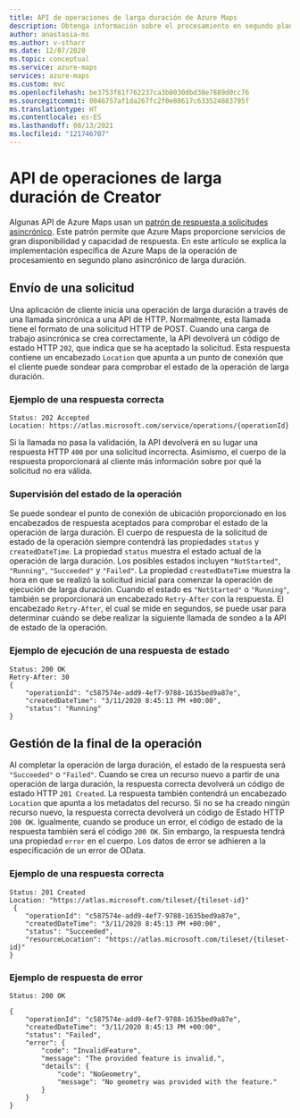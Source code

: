 ```yaml
---
title: API de operaciones de larga duración de Azure Maps
description: Obtenga información sobre el procesamiento en segundo plano asincrónico de larga duración en Azure Maps
author: anastasia-ms
ms.author: v-stharr
ms.date: 12/07/2020
ms.topic: conceptual
ms.service: azure-maps
services: azure-maps
ms.custom: mvc
ms.openlocfilehash: be3753f81f762237ca3b8030dbd30e7889d0cc76
ms.sourcegitcommit: 0046757af1da267fc2f0e88617c633524883795f
ms.translationtype: HT
ms.contentlocale: es-ES
ms.lasthandoff: 08/13/2021
ms.locfileid: "121746707"
---
```

# <a name="creator-long-running-operation-api"></a>API de operaciones de larga duración de Creator

Algunas API de Azure Maps usan un [patrón de respuesta a solicitudes asincrónico](/azure/architecture/patterns/async-request-reply). Este patrón permite que Azure Maps proporcione servicios de gran disponibilidad y capacidad de respuesta. En este artículo se explica la implementación específica de Azure Maps de la operación de procesamiento en segundo plano asincrónico de larga duración.

## <a name="submitting-a-request"></a>Envío de una solicitud

Una aplicación de cliente inicia una operación de larga duración a través de una llamada sincrónica a una API de HTTP. Normalmente, esta llamada tiene el formato de una solicitud HTTP de POST. Cuando una carga de trabajo asincrónica se crea correctamente, la API devolverá un código de estado HTTP `202`, que indica que se ha aceptado la solicitud. Esta respuesta contiene un encabezado `Location` que apunta a un punto de conexión que el cliente puede sondear para comprobar el estado de la operación de larga duración.

### <a name="example-of-a-success-response"></a>Ejemplo de una respuesta correcta

```HTTP
Status: 202 Accepted
Location: https://atlas.microsoft.com/service/operations/{operationId}

```

Si la llamada no pasa la validación, la API devolverá en su lugar una respuesta HTTP `400` por una solicitud incorrecta. Asimismo, el cuerpo de la respuesta proporcionará al cliente más información sobre por qué la solicitud no era válida.

### <a name="monitoring-the-operation-status"></a>Supervisión del estado de la operación

Se puede sondear el punto de conexión de ubicación proporcionado en los encabezados de respuesta aceptados para comprobar el estado de la operación de larga duración. El cuerpo de respuesta de la solicitud de estado de la operación siempre contendrá las propiedades `status` y `createdDateTime`. La propiedad `status` muestra el estado actual de la operación de larga duración. Los posibles estados incluyen `"NotStarted"`, `"Running"`, `"Succeeded"` y `"Failed"`. La propiedad `createdDateTime` muestra la hora en que se realizó la solicitud inicial para comenzar la operación de ejecución de larga duración. Cuando el estado es `"NotStarted"` o `"Running"`, también se proporcionará un encabezado `Retry-After` con la respuesta. El encabezado `Retry-After`, el cual se mide en segundos, se puede usar para determinar cuándo se debe realizar la siguiente llamada de sondeo a la API de estado de la operación.

### <a name="example-of-running-a-status-response"></a>Ejemplo de ejecución de una respuesta de estado

```HTTP
Status: 200 OK
Retry-After: 30
{
    "operationId": "c587574e-add9-4ef7-9788-1635bed9a87e",
    "createdDateTime": "3/11/2020 8:45:13 PM +00:00",
    "status": "Running"
}
```

## <a name="handling-operation-completion"></a>Gestión de la final de la operación

Al completar la operación de larga duración, el estado de la respuesta será `"Succeeded"` o `"Failed"`. Cuando se crea un recurso nuevo a partir de una operación de larga duración, la respuesta correcta devolverá un código de estado HTTP `201 Created`. La respuesta también contendrá un encabezado `Location` que apunta a los metadatos del recurso. Si no se ha creado ningún recurso nuevo, la respuesta correcta devolverá un código de Estado HTTP `200 OK`. Igualmente, cuando se produce un error, el código de estado de la respuesta también será el código `200 OK`. Sin embargo, la respuesta tendrá una propiedad `error` en el cuerpo. Los datos de error se adhieren a la especificación de un error de OData.

### <a name="example-of-success-response"></a>Ejemplo de una respuesta correcta

```HTTP
Status: 201 Created
Location: "https://atlas.microsoft.com/tileset/{tileset-id}"
 {
    "operationId": "c587574e-add9-4ef7-9788-1635bed9a87e",
    "createdDateTime": "3/11/2020 8:45:13 PM +00:00",
    "status": "Succeeded",
    "resourceLocation": "https://atlas.microsoft.com/tileset/{tileset-id}"
}
```

### <a name="example-of-failure-response"></a>Ejemplo de respuesta de error

```HTTP
Status: 200 OK

{
    "operationId": "c587574e-add9-4ef7-9788-1635bed9a87e",
    "createdDateTime": "3/11/2020 8:45:13 PM +00:00",
    "status": "Failed",
    "error": {
        "code": "InvalidFeature",
        "message": "The provided feature is invalid.",
        "details": {
            "code": "NoGeometry",
            "message": "No geometry was provided with the feature."
        }
    }
}
```